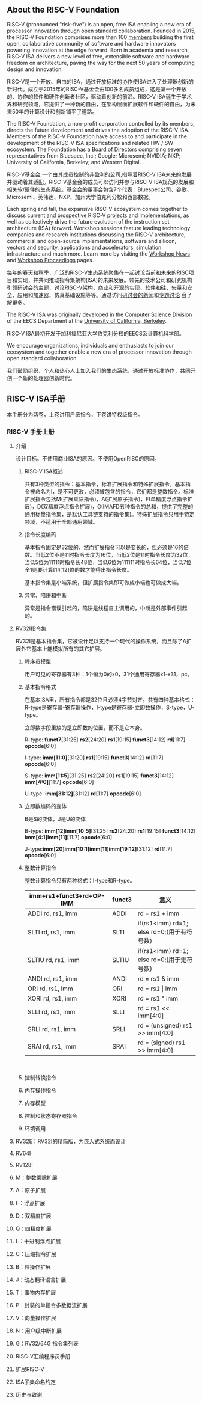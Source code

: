 ## About the RISC-V Foundation

RISC-V (pronounced “risk-five”) is an open, free ISA enabling a new era of processor innovation through open standard collaboration. Founded in 2015, the RISC-V Foundation comprises more than 100 [members](https://riscv.org/members-at-a-glance/) building the first open, collaborative community of software and hardware innovators powering innovation at the edge forward. Born in academia and research, RISC-V ISA delivers a new level of free, extensible software and hardware freedom on architecture, paving the way for the next 50 years of computing design and innovation.

RISC-V是一个开放、自由的ISA，通过开放标准的协作使ISA进入了处理器创新的新时代。成立于2015年的RISC-V基金会由100多名成员组成，这是第一个开放的、协作的软件和硬件创新者社区，驱动着创新的前沿。RISC-V ISA诞生于学术界和研究领域，它提供了一种新的自由，在架构层面扩展软件和硬件的自由，为未来50年的计算设计和创新铺平了道路。

The RISC-V Foundation, a non-profit corporation controlled by its members, directs the future development and drives the adoption of the RISC-V ISA. Members of the RISC-V Foundation have access to and participate in the development of the RISC-V ISA specifications and related HW / SW ecosystem. The Foundation has a [Board of Directors](https://riscv.org/leadership/) comprising seven representatives from Bluespec, Inc.; Google; Microsemi; NVIDIA; NXP; University of California, Berkeley; and Western Digital.

RISC-V基金会,一个由其成员控制的非盈利的公司,指导着RISC-V ISA未来的发展并驱动着其适配。RISC-V基金会的成员可以访问并参与RISC-V ISA规范的发展和相关软/硬件的生态系统。基金会的董事会包含7个代表：Bluespec公司、谷歌、Microsemi、英伟达、NXP、加州大学伯克利分校和西部数据。

Each spring and fall, the expansive RISC-V ecosystem comes together to discuss current and prospective RISC-V projects and implementations, as well as collectively drive the future evolution of the instruction set architecture (ISA) forward. Workshop sessions feature leading technology companies and research institutions discussing the RISC-V architecture, commercial and open-source implementations, software and silicon, vectors and security, applications and accelerators, simulation infrastructure and much more. Learn more by visiting the [Workshop News](https://riscv.org/workshops/) and [Workshop Proceedings](https://riscv.org/category/workshops/proceedings/) pages.

每年的春天和秋季，广泛的RISC-V生态系统聚集在一起讨论当前和未来的RISC项目和实现，并共同推动指令集架构(ISA)的未来发展。领先的技术公司和研究机构引领研讨会的主题，讨论RISC-V架构、商业和开源的实现、软件和硅、矢量和安全、应用和加速器、仿真基础设施等等。通过访问[研讨会的新闻](https://riscv.org/workshops/)和[专题讨论](https://riscv.org/category/workshops/proceedings/) 会了解更多。

The RISC-V ISA was originally developed in the [Computer Science Division](http://www.cs.berkeley.edu/) of the EECS Department at the [University of California, Berkeley](http://www.berkeley.edu/).

RISC-V ISA最初开发于加利福尼亚大学伯克利分校的EECS系计算机科学部。

We encourage organizations, individuals and enthusiasts to join our ecosystem and together enable a new era of processor innovation through open standard collaboration.

我们鼓励组织、个人和热心人士加入我们的生态系统，通过开放标准协作，共同开创一个新的处理器创新时代。

## RISC-V ISA手册

本手册分为两卷，上卷讲用户级指令，下卷讲特权级指令。

### RISC-V 手册上册

1. 介绍

   设计目标。不使用商业ISA的原因。不使用OpenRISC的原因。

   1. RISC-V ISA概述

      共有3种类型的指令：基本指令，标准扩展指令和特殊扩展指令。基本指令被命名为I，是不可更改，必须被包含的指令，它们都是整数指令。标准扩展指令包括M(扩展乘除指令)，A(扩展原子指令)，F(单精度浮点指令扩展)，D(双精度浮点指令扩展)，G(IMAFD五种指令的总和，提供了完整的通用标量指令集，是默认工具链支持的指令集)。特殊扩展指令只用于特定领域，不适用于全部通用领域。

   2. 指令长度编码

      基本指令固定是32位的，然而扩展指令可以是变长的，但必须是16的倍数。当低2位不是11时指令长度为16位，当低2位是11时指令长度为32位，当低5位为11111时指令长48位，当低6位为111111时指令长64位，当低7位全1则要计算[14:12]位的数才能得出指令长度。

      基本指令集是小端系统，但扩展指令集即可做成小端也可做成大端。

   3. 异常、陷阱和中断

      异常是指令错误引起的，陷阱是线程自主调用的，中断是外部事件引起的。

2. RV32I指令集

   RV32I是基本指令集，它被设计足以支持一个现代的操作系统，而且除了A扩展外它基本上能模拟所有的其它扩展。

   1. 程序员模型

      用户可见的寄存器有3种：1个恒为0的x0，31个通用寄存器x1-x31，pc。

   2. 基本指令格式

      在基本ISA里，所有指令都是32位且必须4字节对齐。共有四种基本格式：R-type是寄存器-寄存器操作，I-type是寄存器-立即数操作，S-type，U-type。

      立即数字段里放的是立即数的位置，而不是它本身。

      R-type: **funct7**[31:25] **rs2**[24:20] **rs1**[19:15] **funct3**[14:12] **rd**[11:7] **opcode**[6:0]

      I-type: **imm[11:0]**[31:20] **rs1**[19:15] **funct3**[14:12] **rd**[11:7] **opcode**[6:0]

      S-type: **imm[11:5]**[31:25] **rs2**[24:20] **rs1**[19:15] **funct3**[14:12] **imm[4:0]**[11:7] **opcode**[6:0]

      U-type: **imm[31:12]**[31:12] **rd**[11:7] **opcode**[6:0]

   3. 立即数编码的变体

      B是S的变体，J是U的变体

      B-type: **imm[12]imm[10:5]**[31:25] **rs2**[24:20] **rs1**[19:15] **funct3**[14:12] **imm[4:1]imm[11]**[11:7] **opcode**[6:0]

      J-type:**imm[20]imm[10:1]imm[11]imm[19:12]**[31:12] **rd**[11:7] **opcode**[6:0]

   4. 整数计算指令

      整数计算指令只有两种格式：I-type和R-type。

      | imm+rs1+funct3+rd+OP-IMM | funct3 | 意义                                   |
      | ------------------------ | ------ | ------------------------------------ |
      | ADDI rd, rs1, imm        | ADDI   | rd = rs1 + imm                       |
      | SLTI rd, rs1, imm        | SLTI   | if(rs1<imm) rd=1; else rd=0;(用于有符号数) |
      | SLTIU rd, rs1, imm       | SLTIU  | if(rs1<imm) rd=1; else rd=0;(用于无符号数) |
      | ANDI rd, rs1, imm        | ANDI   | rd = rs1 & imm                       |
      | ORI rd, rs1, imm         | ORI    | rd = rs1 \| imm                      |
      | XORI rd, rs1, imm        | XORI   | rd = rs1 ^ imm                       |
      | SLLI rd, rs1, imm        | SLLI   | rd = rs1 << imm[4:0]                 |
      | SRLI rd, rs1, imm        | SRLI   | rd = (unsigned) rs1 >> imm[4:0]      |
      | SRAI rd, rs1, imm        | SRAI   | rd = (signed) rs1 >> imm[4:0]        |

      ​

   5. 控制转换指令

   6. 内存操作指令

   7. 内存模型

   8. 控制和状态寄存器指令

   9. 环境调用

3. RV32E：RV32I的精简版，为嵌入式系统而设计

4. RV64I

5. RV128I

6. M：整数乘除扩展

7. A：原子扩展

8. F：浮点扩展

9. D：双精度扩展

10. Q：四精度扩展

11. L：十进制浮点扩展

12. C：压缩指令扩展

13. B：位操作扩展

14. J：动态翻译语言扩展

15. T：事物内存扩展

16. P：封装的单指令多数据流扩展

17. V：向量操作扩展

18. N：用户级中断扩展

19. G：RV32/64G 指令集列表

20. RISC-V汇编程序员手册

21. 扩展RISC-V

22. ISA子集命名约定

23. 历史与致谢